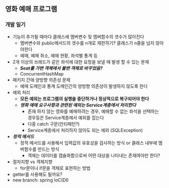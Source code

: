 ## 영화 예매 프로그램  

### 개발 일기

* 기능이 추가될 때마다 클래스에 멤버변수 및 멤버함수의  갯수가 많아진다 
    * 멤버변수와 public메서드의 갯수를 n개로 제한하기? 클래스가 n줄을 넘지 않아야한다 
    * 예매, 예매 취소, 예매 현황, 좌석별 통계 등       
* 2개 이상의 쓰레드가 같은 좌석에 대한 요청을 보낼 때 발생 할 수 있는 문제
    * ***Seat를 가변 객체에서 불변 객체로 바꾸었음?***
    * ConcurrentHashMap   
* 패키지 간에 양방향 의존성 문제
    * 예매 도메인과 통계 도메인간의 양방향 의존성이 발생하지 않도록 한다
* 예외 처리    
    * **모든 예외는 프로그램의 실행을 중단하거나 정상적으로 복구되어야 한다**
    * ***영화 예매 요구사항과 관련된 예외는 Service계층에서 처리한다***
        * 존재 하지 않는 영화를 예매하려는 경우, 예매할 수 없는 좌석을 선택하는 경우등은 Service계층에서 예외를 잡는다
        * 다중 catch 구문(안티패턴?)
        * Service계층에서 처리하지 않아도 되는 예외 (SQLException)
* ***정적 메서드***
    * 정적 메서드를 사용해서 입력값의 유효성을 검사하는 방식 or 클래스 내부에 멤버함수를 만드는 방식
        * 객체는 데이터를 캡슐화함으로써 어떤 대상을 나타내는 존재여야만 한다?
* 절차지향 vs 객체지향
    * for문이나 if문을 객체로 표현하는 방법
* getter를 사용해도 될까요?
* new branch: spring IoC(DI)